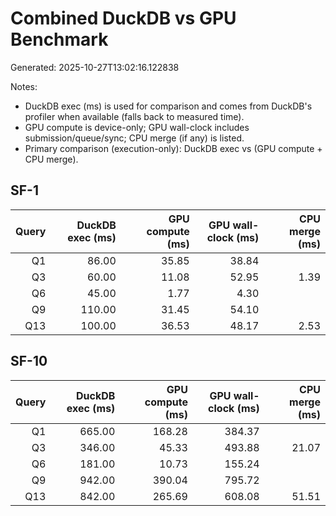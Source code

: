 # Combined DuckDB vs GPU Benchmark

Generated: 2025-10-27T13:02:16.122838

Notes:
- DuckDB exec (ms) is used for comparison and comes from DuckDB's profiler when available (falls back to measured time).
- GPU compute is device-only; GPU wall-clock includes submission/queue/sync; CPU merge (if any) is listed.
- Primary comparison (execution-only): DuckDB exec vs (GPU compute + CPU merge).

## SF-1

| Query | DuckDB exec (ms) | GPU compute (ms) | GPU wall-clock (ms) | CPU merge (ms) |
|------:|------------------:|------------------:|--------------------:|---------------:|
| Q1 | 86.00 | 35.85 | 38.84 |  |
| Q3 | 60.00 | 11.08 | 52.95 | 1.39 |
| Q6 | 45.00 | 1.77 | 4.30 |  |
| Q9 | 110.00 | 31.45 | 54.10 |  |
| Q13 | 100.00 | 36.53 | 48.17 | 2.53 |

## SF-10

| Query | DuckDB exec (ms) | GPU compute (ms) | GPU wall-clock (ms) | CPU merge (ms) |
|------:|------------------:|------------------:|--------------------:|---------------:|
| Q1 | 665.00 | 168.28 | 384.37 |  |
| Q3 | 346.00 | 45.33 | 493.88 | 21.07 |
| Q6 | 181.00 | 10.73 | 155.24 |  |
| Q9 | 942.00 | 390.04 | 795.72 |  |
| Q13 | 842.00 | 265.69 | 608.08 | 51.51 |

